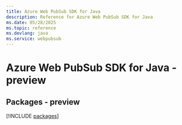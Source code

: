 ```yaml
---
title: Azure Web PubSub SDK for Java
description: Reference for Azure Web PubSub SDK for Java
ms.date: 05/28/2025
ms.topic: reference
ms.devlang: java
ms.service: webpubsub
---
```

# Azure Web PubSub SDK for Java - preview
## Packages - preview
[!INCLUDE [packages](web-pubsub-index.md)]